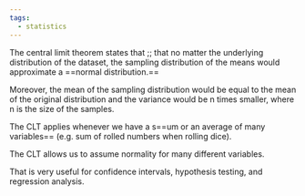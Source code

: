 ```yaml
---
tags:
  - statistics
---
```




The central limit theorem states that ;; that no matter the underlying distribution of the dataset, the sampling distribution of the means would approximate a ==normal distribution.==
<!--SR:!2024-04-28,17,290-->

Moreover, the mean of the sampling distribution would be equal to the mean of the original distribution and the variance would be n times smaller, where n is the size of the samples. 

The CLT applies whenever we have a s==um or an average of many variables== (e.g. sum of rolled numbers when rolling dice).

The CLT allows us to assume normality for many different variables. 

That is very useful for confidence intervals, hypothesis testing, and regression analysis.
